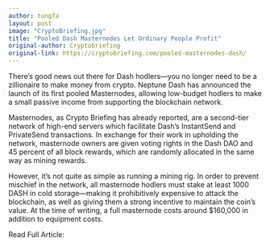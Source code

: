 ```yaml
---
author: tungfa
layout: post
image: "CryptoBriefing.jpg"
title: "Pooled Dash Masternodes Let Ordinary People Profit"
original-author: Cryptobriefing
original-link: https://cryptobriefing.com/pooled-masternodes-dash/
---
```


There’s good news out there for Dash hodlers—you no longer need to be a zillionaire to make money from crypto. Neptune Dash has announced the launch of its first pooled Masternodes, allowing low-budget hodlers to make a small passive income from supporting the blockchain network. 

Masternodes, as Crypto Briefing has already reported, are a second-tier network of high-end servers which facilitate Dash’s InstantSend and PrivateSend transactions. In exchange for their work in upholding the network, masternode owners are given voting rights in the Dash DAO and 45 percent of all block rewards, which are randomly allocated in the same way as mining rewards. 

However, it’s not quite as simple as running a mining rig. In order to prevent mischief in the network, all masternode hodlers must stake at least 1000 DASH in cold storage—making it prohibitively expensive to attack the blockchain, as well as giving them a strong incentive to maintain the coin’s value. At the time of writing, a full masternode costs around $160,000 in addition to equipment costs. 


Read Full Article:
